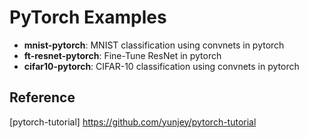 PyTorch Examples
========

- **mnist-pytorch**: MNIST classification using convnets in pytorch
- **ft-resnet-pytorch**: Fine-Tune ResNet in pytorch
- **cifar10-pytorch**: CIFAR-10 classification using convnets in pytorch

## Reference
[pytorch-tutorial] https://github.com/yunjey/pytorch-tutorial

